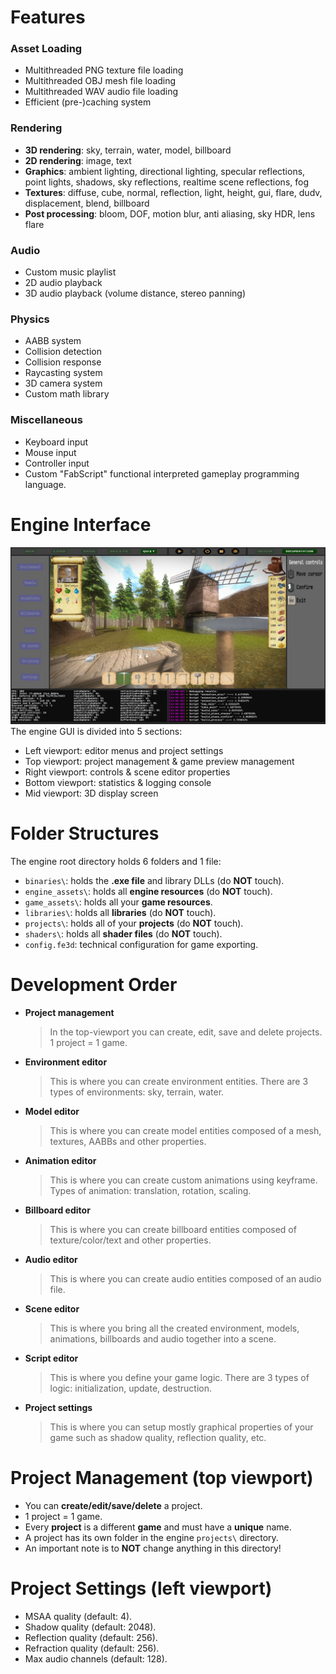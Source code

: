 # Features
### Asset Loading
- Multithreaded PNG texture file loading
- Multithreaded OBJ mesh file loading
- Multithreaded WAV audio file loading
- Efficient (pre-)caching system  
### Rendering
- **3D rendering**: sky, terrain, water, model, billboard
- **2D rendering**: image, text
- **Graphics**: ambient lighting, directional lighting, specular reflections, point lights, shadows, sky reflections, realtime scene reflections, fog
- **Textures**: diffuse, cube, normal, reflection, light, height, gui, flare, dudv, displacement, blend, billboard
- **Post processing**: bloom, DOF, motion blur, anti aliasing, sky HDR, lens flare
### Audio
- Custom music playlist
- 2D audio playback
- 3D audio playback (volume distance, stereo panning)
### Physics
- AABB system
- Collision detection
- Collision response
- Raycasting system
- 3D camera system
- Custom math library
### Miscellaneous
- Keyboard input
- Mouse input
- Controller input
- Custom "FabScript" functional interpreted gameplay programming language.

# Engine Interface
![interface](../images/interface.png)
The engine GUI is divided into 5 sections:
- Left viewport: editor menus and project settings
- Top viewport: project management & game preview management
- Right viewport: controls & scene editor properties
- Bottom viewport: statistics & logging console
- Mid viewport: 3D display screen

# Folder Structures
The engine root directory holds 6 folders and 1 file:
- `binaries\`: holds the **.exe file** and library DLLs (do **NOT** touch).
- `engine_assets\`: holds all **engine resources** (do **NOT** touch).
- `game_assets\`:  holds all your **game resources**.
- `libraries\`: holds all **libraries** (do **NOT** touch).
- `projects\`: holds all of your **projects** (do **NOT** touch).
- `shaders\`: holds all **shader files** (do **NOT** touch).
- `config.fe3d`: technical configuration for game exporting.

# Development Order
- **Project management**
  > In the top-viewport you can create, edit, save and delete projects. 1 project = 1 game.
- **Environment editor**
  > This is where you can create environment entities. There are 3 types of environments: sky, terrain, water.
- **Model editor**
  > This is where you can create model entities composed of a mesh, textures, AABBs and other properties.
- **Animation editor**
  > This is where you can create custom animations using keyframe. Types of animation: translation, rotation, scaling.
- **Billboard editor**
  > This is where you can create billboard entities composed of texture/color/text and other properties.
- **Audio editor**
  > This is where you can create audio entities composed of an audio file.
- **Scene editor**
  > This is where you bring all the created environment, models, animations, billboards and audio together into a scene.
- **Script editor**
  > This is where you define your game logic. There are 3 types of logic: initialization, update, destruction.
- **Project settings**
  > This is where you can setup mostly graphical properties of your game such as shadow quality, reflection quality, etc.

# Project Management (top viewport)
- You can **create/edit/save/delete** a project.
- 1 project = 1 game.
- Every **project** is a different **game** and must have a **unique** name.
- A project has its own folder in the engine `projects\` directory.
- An important note is to **NOT** change anything in this directory!

# Project Settings (left viewport)
- MSAA quality (default: 4).
- Shadow quality (default: 2048).
- Reflection quality (default: 256).
- Refraction quality (default: 256).
- Max audio channels (default: 128).
